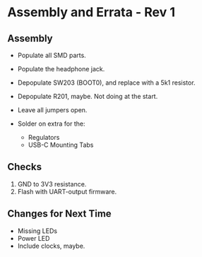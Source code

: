 # Assembly and Errata - Rev 1

## Assembly

* Populate all SMD parts.

* Populate the headphone jack.

* Depopulate SW203 (BOOT0), and replace with a 5k1 resistor.

* Depopulate R201, maybe. Not doing at the start.

* Leave all jumpers open.

* Solder on extra for the:
    * Regulators
    * USB-C Mounting Tabs

## Checks

1. GND to 3V3 resistance.
2. Flash with UART-output firmware.


## Changes for Next Time

* Missing LEDs
* Power LED
* Include clocks, maybe.
